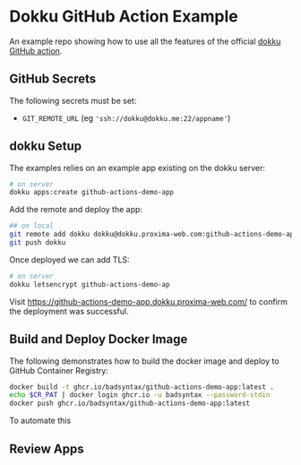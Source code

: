 # Dokku GitHub Action Example

An example repo showing how to use all the features of the official [dokku GitHub action](https://github.com/dokku/github-action).

## GitHub Secrets

The following secrets must be set:

- `GIT_REMOTE_URL` (eg `'ssh://dokku@dokku.me:22/appname'`)

## dokku Setup

The examples relies on an example app existing on the dokku server:

```bash
# on server
dokku apps:create github-actions-demo-app
```

Add the remote and deploy the app:

```bash
## on local
git remote add dokku dokku@dokku.proxima-web.com:github-actions-demo-app
git push dokku
```

Once deployed we can add TLS:

```bash
# on server
dokku letsencrypt github-actions-demo-ap
```

Visit https://github-actions-demo-app.dokku.proxima-web.com/ to confirm the deployment was successful.

## Build and Deploy Docker Image

The following demonstrates how to build the docker image and deploy to GitHub Container Registry:

```bash
docker build -t ghcr.io/badsyntax/github-actions-demo-app:latest .
echo $CR_PAT | docker login ghcr.io -u badsyntax --password-stdin
docker push ghcr.io/badsyntax/github-actions-demo-app:latest
```

To automate this

## Review Apps


